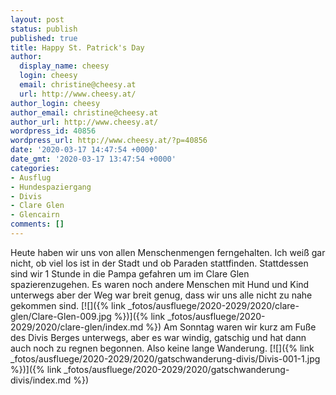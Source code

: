 ```yaml
---
layout: post
status: publish
published: true
title: Happy St. Patrick's Day
author:
  display_name: cheesy
  login: cheesy
  email: christine@cheesy.at
  url: http://www.cheesy.at/
author_login: cheesy
author_email: christine@cheesy.at
author_url: http://www.cheesy.at/
wordpress_id: 40856
wordpress_url: http://www.cheesy.at/?p=40856
date: '2020-03-17 14:47:54 +0000'
date_gmt: '2020-03-17 13:47:54 +0000'
categories:
- Ausflug
- Hundespaziergang
- Divis
- Clare Glen
- Glencairn
comments: []
---
```

Heute haben wir uns von allen Menschenmengen ferngehalten. Ich weiß gar nicht, ob viel los ist in der Stadt und ob Paraden stattfinden. Stattdessen sind wir 1 Stunde in die Pampa gefahren um im Clare Glen spazierenzugehen. Es waren noch andere Menschen mit Hund und Kind unterwegs aber der Weg war breit genug, dass wir uns alle nicht zu nahe gekommen sind.
[![]({% link _fotos/ausfluege/2020-2029/2020/clare-glen/Clare-Glen-009.jpg %})]({% link _fotos/ausfluege/2020-2029/2020/clare-glen/index.md %})
Am Sonntag waren wir kurz am Fuße des Divis Berges unterwegs, aber es war windig, gatschig und hat dann auch noch zu regnen begonnen. Also keine lange Wanderung.
[![]({% link _fotos/ausfluege/2020-2029/2020/gatschwanderung-divis/Divis-001-1.jpg %})]({% link _fotos/ausfluege/2020-2029/2020/gatschwanderung-divis/index.md %})

